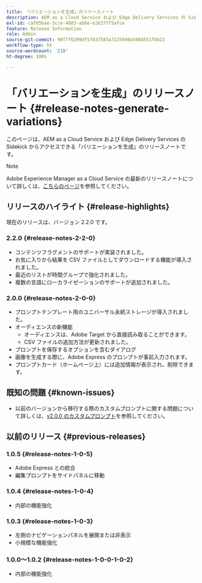 ```yaml
---
title: 「バリエーションを生成」のリリースノート
description: AEM as a Cloud Service および Edge Delivery Services の Sidekick からアクセスできる「バリエーションを生成」のリリースノート
exl-id: caf85bae-3cce-4083-ab6e-e2637ff5afce
feature: Release Information
role: Admin
source-git-commit: 90f7f6209df5f837583a7225940a5984551f6622
workflow-type: ht
source-wordcount: '218'
ht-degree: 100%

---
```


# 「バリエーションを生成」のリリースノート {#release-notes-generate-variations}

このページは、AEM as a Cloud Service および Edge Delivery Services の Sidekick からアクセスできる「バリエーションを生成」のリリースノートです。

>[!NOTE]
>
>Adobe Experience Manager as a Cloud Service の最新のリリースノートについて詳しくは、[こちらのページ](/help/release-notes/release-notes-cloud/release-notes-current.md)を参照してください。

## リリースのハイライト {#release-highlights}

現在のリリースは、バージョン 2.2.0 です。

### 2.2.0 {#release-notes-2-2-0}

* コンテンツフラグメントのサポートが実装されました。
* お気に入りから結果を CSV ファイルとしてダウンロードする機能が導入されました。
* 最近のリストが時間グループで強化されました。
* 複数の言語にローカライゼーションのサポートが追加されました。

### 2.0.0 {#release-notes-2-0-0}

* プロンプトテンプレート用のユニバーサル永続ストレージが導入されました。
* オーディエンスの新機能
   * オーディエンスは、Adobe Target から直接読み取ることができます。
   * CSV ファイルの追加方法が更新されました。
* プロンプトを保存するオプションを含むダイアログ
* 画像を生成する際に、Adobe Express のプロンプトが事前入力されます。
* プロンプトカード（ホームページ上）には追加情報が表示され、削除できます。

## 既知の問題 {#known-issues}

* 以前のバージョンから移行する際のカスタムプロンプトに関する問題について詳しくは、[v2.0.0 のカスタムプロンプト](/help/generative-ai/generate-variations.md#custom-prompts-v200)を参照してください。

## 以前のリリース {#previous-releases}

### 1.0.5 {#release-notes-1-0-5}

* Adobe Express との統合
* 編集プロンプトをサイドパネルに移動

### 1.0.4 {#release-notes-1-0-4}

* 内部の機能強化

### 1.0.3 {#release-notes-1-0-3}

* 左側のナビゲーションパネルを展開または非表示
* 小規模な機能強化

### 1.0.0～1.0.2 {#release-notes-1-0-0-1-0-2}

* 内部の機能強化
